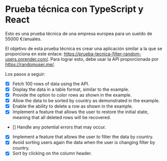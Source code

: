 # Prueba técnica con TypeScript y React

Esto es una prueba técnica de una empresa europea para un sueldo de 55000
€/anuales.

El objetivo de esta prueba técnica es crear una aplicación similar a la que se
proporciona en este enlace:
https://prueba-tecnica-filter-random-users.onrender.com/. Para lograr esto, debe
usar la API proporcionada por https://randomuser.me/.

Los pasos a seguir:

- [x] Fetch 100 rows of data using the API.
- [x] Display the data in a table format, similar to the example.
- [x] Provide the option to color rows as shown in the example.
- [x] Allow the data to be sorted by country as demonstrated in the example.
- [x] Enable the ability to delete a row as shown in the example.
- [x] Implement a feature that allows the user to restore the initial state,
      meaning that all deleted rows will be recovered.
- [] Handle any potential errors that may occur.
- [x] Implement a feature that allows the user to filter the data by country.
- [x] Avoid sorting users again the data when the user is changing filter by
      country.
- [x] Sort by clicking on the column header.
